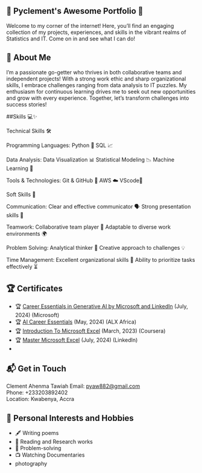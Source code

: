 ## 🎉 Pyclement's Awesome Portfolio 🎉


Welcome to my corner of the internet! Here, you’ll find an engaging collection of my projects, experiences, and skills in the vibrant realms of Statistics and IT. Come on in and see what I can do!

## 🚀 About Me
I’m a passionate go-getter who thrives in both collaborative teams and independent projects! With a strong work ethic and sharp organizational skills, I embrace challenges ranging from data analysis to IT puzzles. My enthusiasm for continuous learning drives me to seek out new opportunities and grow with every experience. Together, let’s transform challenges into success stories!

##Skills 💻✨

Technical Skills 🛠️

Programming Languages:
Python 🐍
SQL 📈

Data Analysis:
Data Visualization 📊
Statistical Modeling 📉
Machine Learning 🤖

Tools & Technologies:
Git & GitHub 🦿
AWS ☁️
VScode📓

Soft Skills 🌟

Communication:
Clear and effective communicator 🗣️
Strong presentation skills 📢

Teamwork:
Collaborative team player 🤝
Adaptable to diverse work environments 🌍

Problem Solving:
Analytical thinker 🧠
Creative approach to challenges 💡

Time Management:
Excellent organizational skills 📅
Ability to prioritize tasks effectively ⏳

## 🏆 Certificates

- 🏆 [Career Essentials in Generative AI by Microsoft and LinkedIn](https://www.linkedin.com/learning/certificates/702f346edb41991358a6ef5d09e415502cd2e2772dc6b3d6e4bcb5ec7e15e56c?lipi=urn%3Ali%3Apage%3Ad_flagship3_profile_view_base%3Bi2nT5I7vSSCK4c9mCUPikA%3D%3D) (July, 2024) (Microsoft)</br>
- 🏆 [AI Career Essentials](https://intranet.alxswe.com/certificates/N3HYCcS2LX) (May, 2024) (ALX Africa)</br>
- 🏆 [Introduction To Microsoft Excel](https://coursera.org/verify/QT8ALRGGS3YS) (March, 2023) (Coursera)</br>
- 🏆 [Master Microsoft Excel](https://www.linkedin.com/learning/certificates/adf3f9122ea526741fe6ef2fc053b4ebfdb01db9db90141d16a5f159b69d59f5?lipi=urn%3Ali%3Apage%3Ad_flagship3_profile_view_base_certifications_details%3B844f%2BiUHTG%2B0sSbznXd%2BkQ%3D%3D) (July, 2024) (LinkedIn)</br>
- 

## 📬 Get in Touch

Clement Ahenma Tawiah 
Email: [pyaw882@gmail.com](mailto:pyaw882@gmail.com)  
Phone: +233203892402  
Location: Kwabenya, Accra

## 🎨 Personal Interests and Hobbies

- 🖋 Writing poems
- 📖 Reading and Research works
- 🧩 Problem-solving
- 📺 Watching Documentaries
- photography 
<!--
**PYCLEMENT/PYCLEMENT** is a ✨ _special_ ✨ repository because its `README.md` (this file) appears on your GitHub profile.

Here are some ideas to get you started:

- 🔭 I’m currently working on ...
- 🌱 I’m currently learning ...
- 👯 I’m looking to collaborate on ...
- 🤔 I’m looking for help with ...
- 💬 Ask me about ...
- 📫 How to reach me: ...
- 😄 Pronouns: ...
- ⚡ Fun fact: ...
-->
